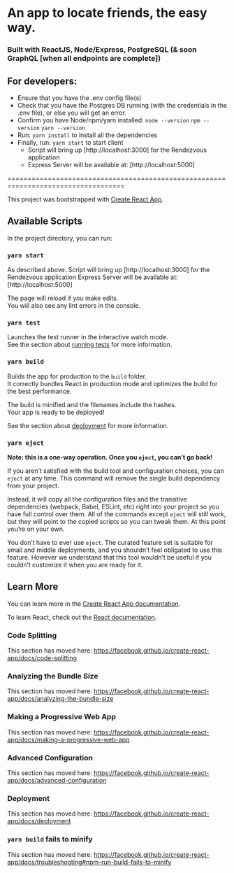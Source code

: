 # An app to locate friends, the easy way. 

### Built with ReactJS, Node/Express, PostgreSQL (& soon GraphQL [when all endpoints are complete])

## For developers: 
* Ensure that you have the .env config file(s)
* Check that you have the Postgres DB running (with the credentials in the .env file), or else you will get an error.
* Confirm you have Node/npm/yarn installed:
    `node --version`
    `npm --version`
    `yarn --version`
* Run: `yarn install` to install all the dependencies
* Finally, run: `yarn start` to start client
    * Script will bring up [http://localhost:3000] for the Rendezvous application
    * Express Server will be available at: [http://localhost:5000]

===================================================================================

This project was bootstrapped with [Create React App](https://github.com/facebook/create-react-app).

## Available Scripts

In the project directory, you can run:

### `yarn start`

As described above.
Script will bring up [http://localhost:3000] for the Rendezvous application
    Express Server will be available at: [http://localhost:5000]

The page will reload if you make edits.<br />
You will also see any lint errors in the console.

### `yarn test`

Launches the test runner in the interactive watch mode.<br />
See the section about [running tests](https://facebook.github.io/create-react-app/docs/running-tests) for more information.

### `yarn build`

Builds the app for production to the `build` folder.<br />
It correctly bundles React in production mode and optimizes the build for the best performance.

The build is minified and the filenames include the hashes.<br />
Your app is ready to be deployed!

See the section about [deployment](https://facebook.github.io/create-react-app/docs/deployment) for more information.

### `yarn eject`

**Note: this is a one-way operation. Once you `eject`, you can’t go back!**

If you aren’t satisfied with the build tool and configuration choices, you can `eject` at any time. This command will remove the single build dependency from your project.

Instead, it will copy all the configuration files and the transitive dependencies (webpack, Babel, ESLint, etc) right into your project so you have full control over them. All of the commands except `eject` will still work, but they will point to the copied scripts so you can tweak them. At this point you’re on your own.

You don’t have to ever use `eject`. The curated feature set is suitable for small and middle deployments, and you shouldn’t feel obligated to use this feature. However we understand that this tool wouldn’t be useful if you couldn’t customize it when you are ready for it.

## Learn More

You can learn more in the [Create React App documentation](https://facebook.github.io/create-react-app/docs/getting-started).

To learn React, check out the [React documentation](https://reactjs.org/).

### Code Splitting

This section has moved here: https://facebook.github.io/create-react-app/docs/code-splitting

### Analyzing the Bundle Size

This section has moved here: https://facebook.github.io/create-react-app/docs/analyzing-the-bundle-size

### Making a Progressive Web App

This section has moved here: https://facebook.github.io/create-react-app/docs/making-a-progressive-web-app

### Advanced Configuration

This section has moved here: https://facebook.github.io/create-react-app/docs/advanced-configuration

### Deployment

This section has moved here: https://facebook.github.io/create-react-app/docs/deployment

### `yarn build` fails to minify

This section has moved here: https://facebook.github.io/create-react-app/docs/troubleshooting#npm-run-build-fails-to-minify
